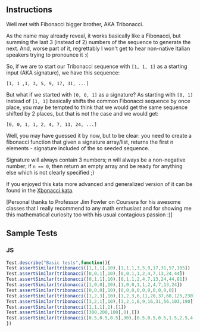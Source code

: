 ## Instructions
Well met with Fibonacci bigger brother, AKA Tribonacci.

As the name may already reveal, it works basically like a Fibonacci, but summing the last 3 (instead of 2) numbers of the sequence to generate the next. And, worse part of it, regrettably I won't get to hear non-native Italian speakers trying to pronounce it :(

So, if we are to start our Tribonacci sequence with `[1, 1, 1]` as a starting input (AKA signature), we have this sequence:

`[1, 1 ,1, 3, 5, 9, 17, 31, ...]`

But what if we started with `[0, 0, 1]` as a signature? As starting with `[0, 1]` instead of `[1, 1]` basically shifts the common Fibonacci sequence by once place, you may be tempted to think that we would get the same sequence shifted by 2 places, but that is not the case and we would get:

`[0, 0, 1, 1, 2, 4, 7, 13, 24, ...]`

Well, you may have guessed it by now, but to be clear: you need to create a fibonacci function that given a signature array/list, returns the first n elements - signature included of the so seeded sequence.

Signature will always contain 3 numbers; n will always be a non-negative number; if `n == 0`, then return an empty array and be ready for anything else which is not clearly specified ;)

If you enjoyed this kata more advanced and generalized version of it can be found in the [Xbonacci kata](http://www.codewars.com/kata/fibonacci-tribonacci-and-friends).

[Personal thanks to Professor Jim Fowler on Coursera for his awesome classes that I really recommend to any math enthusiast and for showing me this mathematical curiosity too with his usual contagious passion :)]

## Sample Tests
### JS

~~~ js
Test.describe("Basic tests",function(){
Test.assertSimilar(tribonacci([1,1,1],10),[1,1,1,3,5,9,17,31,57,105])
Test.assertSimilar(tribonacci([0,0,1],10),[0,0,1,1,2,4,7,13,24,44])
Test.assertSimilar(tribonacci([0,1,1],10),[0,1,1,2,4,7,13,24,44,81])
Test.assertSimilar(tribonacci([1,0,0],10),[1,0,0,1,1,2,4,7,13,24])
Test.assertSimilar(tribonacci([0,0,0],10),[0,0,0,0,0,0,0,0,0,0])
Test.assertSimilar(tribonacci([1,2,3],10),[1,2,3,6,11,20,37,68,125,230])
Test.assertSimilar(tribonacci([3,2,1],10),[3,2,1,6,9,16,31,56,103,190])
Test.assertSimilar(tribonacci([1,1,1],1),[1])
Test.assertSimilar(tribonacci([300,200,100],0),[])
Test.assertSimilar(tribonacci([0.5,0.5,0.5],30),[0.5,0.5,0.5,1.5,2.5,4.5,8.5,15.5,28.5,52.5,96.5,177.5,326.5,600.5,1104.5,2031.5,3736.5,6872.5,12640.5,23249.5,42762.5,78652.5,144664.5,266079.5,489396.5,900140.5,1655616.5,3045153.5,5600910.5,10301680.5])
})
~~~
